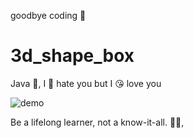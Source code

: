 goodbye coding 👋
# 3d_shape_box

Java 💩, I 🤬 hate you but I 😘 love you

![demo](./docs/demo.gif)


<!-- INSPIRATIONAL_QUOTE_START -->
Be a lifelong learner, not a know-it-all.
🧑‍💻,
<!-- INSPIRATIONAL_QUOTE_END -->
